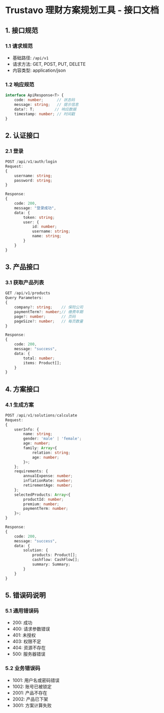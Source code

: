 # Trustavo 理财方案规划工具 - 接口文档

## 1. 接口规范
### 1.1 请求规范
- 基础路径: `/api/v1`
- 请求方法: GET, POST, PUT, DELETE
- 内容类型: application/json

### 1.2 响应规范
```typescript
interface ApiResponse<T> {
    code: number;      // 状态码
    message: string;   // 提示信息
    data?: T;         // 响应数据
    timestamp: number; // 时间戳
}
```

## 2. 认证接口
### 2.1 登录
```typescript
POST /api/v1/auth/login
Request:
{
    username: string;
    password: string;
}

Response:
{
    code: 200,
    message: "登录成功",
    data: {
        token: string;
        user: {
            id: number;
            username: string;
            name: string;
        }
    }
}
```

## 3. 产品接口
### 3.1 获取产品列表
```typescript
GET /api/v1/products
Query Parameters:
{
    company?: string;    // 保险公司
    paymentTerm?: number;// 缴费年期
    page?: number;       // 页码
    pageSize?: number;   // 每页数量
}

Response:
{
    code: 200,
    message: "success",
    data: {
        total: number;
        items: Product[];
    }
}
```

## 4. 方案接口
### 4.1 生成方案
```typescript
POST /api/v1/solutions/calculate
Request:
{
    userInfo: {
        name: string;
        gender: 'male' | 'female';
        age: number;
        family: Array<{
            relation: string;
            age: number;
        }>;
    };
    requirements: {
        annualExpense: number;
        inflationRate: number;
        retirementAge: number;
    };
    selectedProducts: Array<{
        productId: number;
        premium: number;
        paymentTerm: number;
    }>;
}

Response:
{
    code: 200,
    message: "success",
    data: {
        solution: {
            products: Product[];
            cashflow: CashFlow[];
            summary: Summary;
        }
    }
}
```

## 5. 错误码说明
### 5.1 通用错误码
- 200: 成功
- 400: 请求参数错误
- 401: 未授权
- 403: 权限不足
- 404: 资源不存在
- 500: 服务器错误

### 5.2 业务错误码
- 1001: 用户名或密码错误
- 1002: 账号已被锁定
- 2001: 产品不存在
- 2002: 产品已下架
- 3001: 方案计算失败 